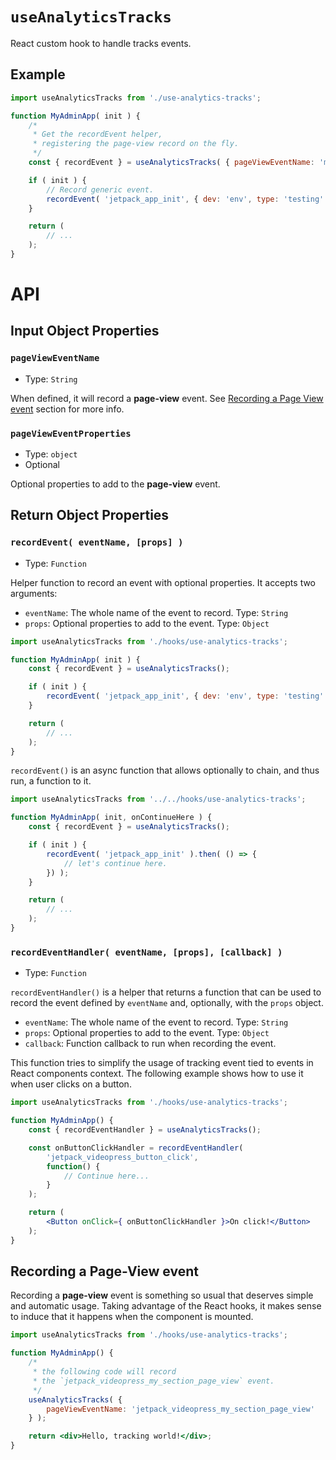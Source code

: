 # `useAnalyticsTracks`

React custom hook to handle tracks events.

## Example

```jsx
import useAnalyticsTracks from './use-analytics-tracks';

function MyAdminApp( init ) {
	/*
	 * Get the recordEvent helper,
	 * registering the page-view record on the fly.
	 */
	const { recordEvent } = useAnalyticsTracks( { pageViewEventName: 'my_section' } );

	if ( init ) {
		// Record generic event.
		recordEvent( 'jetpack_app_init', { dev: 'env', type: 'testing' } )
	}

	return (
		// ...
	);
}
```
# API

## Input Object Properties

### `pageViewEventName`

-   Type: `String`

When defined, it will record a **page-view** event. See [Recording a Page View event](#recording-a-page-view-event) section for more info.

### `pageViewEventProperties`

-   Type: `object`
-   Optional

Optional properties to add to the **page-view** event.

## Return Object Properties

### `recordEvent( eventName, [props] )`

-   Type: `Function`

Helper function to record an event with optional properties. It accepts two arguments:

- `eventName`: The whole name of the event to record. Type: `String`
- `props`: Optional properties to add to the event. Type: `Object`

```jsx
import useAnalyticsTracks from './hooks/use-analytics-tracks';

function MyAdminApp( init ) {
	const { recordEvent } = useAnalyticsTracks();

	if ( init ) {
		recordEvent( 'jetpack_app_init', { dev: 'env', type: 'testing' } )
	}

	return (
		// ...
	);
}
```

`recordEvent()` is an async function that allows optionally to chain, and thus run, a function to it.

```jsx
import useAnalyticsTracks from '../../hooks/use-analytics-tracks';

function MyAdminApp( init, onContinueHere ) {
	const { recordEvent } = useAnalyticsTracks();

	if ( init ) {
		recordEvent( 'jetpack_app_init' ).then( () => {
			// let's continue here.
		}) );
	}

	return (
		// ...
	);
}
```

### `recordEventHandler( eventName, [props], [callback] )`

-   Type: `Function`

`recordEventHandler()` is a helper that returns a function that can be used to record the event defined by `eventName` and, optionally, with the `props` object.

- `eventName`: The whole name of the event to record. Type: `String`
- `props`: Optional properties to add to the event. Type: `Object`
- `callback`: Function callback to run when recording the event.

This function tries to simplify the usage of tracking event tied to events in React components context. The following example shows how to use it when user clicks on a button.

```jsx
import useAnalyticsTracks from './hooks/use-analytics-tracks';

function MyAdminApp() {
	const { recordEventHandler } = useAnalyticsTracks();

	const onButtonClickHandler = recordEventHandler(
		'jetpack_videopress_button_click',
		function() {
			// Continue here...
		}
	);

	return (
		<Button onClick={ onButtonClickHandler }>On click!</Button>
	);
}
```

## Recording a Page-View event

Recording a **page-view** event is something so usual that deserves simple and automatic usage.
Taking advantage of the React hooks, it makes sense to induce that it happens when the component is mounted.

```jsx
import useAnalyticsTracks from './hooks/use-analytics-tracks';

function MyAdminApp() {
	/*
	 * the following code will record
	 * the `jetpack_videopress_my_section_page_view` event.
	 */
	useAnalyticsTracks( {
		pageViewEventName: 'jetpack_videopress_my_section_page_view'
	} );

	return <div>Hello, tracking world!</div>;
}
```